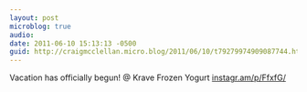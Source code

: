 ```yaml
---
layout: post
microblog: true
audio: 
date: 2011-06-10 15:13:13 -0500
guid: http://craigmcclellan.micro.blog/2011/06/10/t79279974909087744.html
---
```

Vacation has officially begun!  @ Krave Frozen Yogurt [instagr.am/p/FfxfG/](http://instagr.am/p/FfxfG/)
